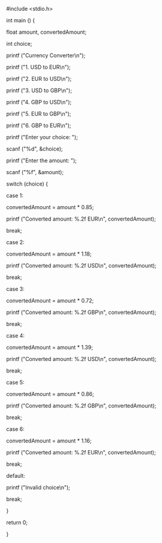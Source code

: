 #include <stdio.h>

 int
main ()
{
  
float amount, convertedAmount;
  
int choice;
  
 
printf ("Currency Converter\n");
  
printf ("1. USD to EUR\n");
  
printf ("2. EUR to USD\n");
  
printf ("3. USD to GBP\n");
  
printf ("4. GBP to USD\n");
  
printf ("5. EUR to GBP\n");
  
printf ("6. GBP to EUR\n");
  
printf ("Enter your choice: ");
  
scanf ("%d", &choice);
  
 
printf ("Enter the amount: ");
  
scanf ("%f", &amount);
  
 
switch (choice)
    {
    
case 1:
      
convertedAmount = amount * 0.85;
      
printf ("Converted amount: %.2f EUR\n", convertedAmount);
      
break;
    
case 2:
      
convertedAmount = amount * 1.18;
      
printf ("Converted amount: %.2f USD\n", convertedAmount);
      
break;
    
case 3:
      
convertedAmount = amount * 0.72;
      
printf ("Converted amount: %.2f GBP\n", convertedAmount);
      
break;
    
case 4:
      
convertedAmount = amount * 1.39;
      
printf ("Converted amount: %.2f USD\n", convertedAmount);
      
break;
    
case 5:
      
convertedAmount = amount * 0.86;
      
printf ("Converted amount: %.2f GBP\n", convertedAmount);
      
break;
    
case 6:
      
convertedAmount = amount * 1.16;
      
printf ("Converted amount: %.2f EUR\n", convertedAmount);
      
break;
    
default:
      
printf ("Invalid choice\n");
      
break;
    
}
  
 
return 0;

}


